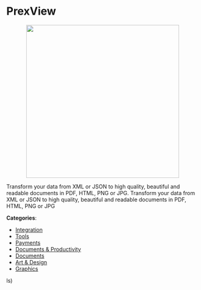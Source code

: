 # PrexView
<p align="center">
    <img width="400" src="https://raw.githubusercontent.com/apis-list/apis-list/apis/prexview/logo_256x256.png" />
</p>

Transform your data from XML or JSON to high quality, beautiful and readable documents in PDF, HTML, PNG or JPG. Transform your data from XML or JSON to high quality, beautiful and readable documents in PDF, HTML, PNG or JPG



**Categories**:
- [Integration](https://github.com/apis-list/apis-list#integration)
- [Tools](https://github.com/apis-list/apis-list#tools)
- [Payments](https://github.com/apis-list/apis-list#payments)
- [Documents & Productivity](https://github.com/apis-list/apis-list#documents-and-productivity)
- [Documents](https://github.com/apis-list/apis-list#documents)
- [Art & Design](https://github.com/apis-list/apis-list#art-and-design)
- [Graphics](https://github.com/apis-list/apis-list#graphics)



ls)



